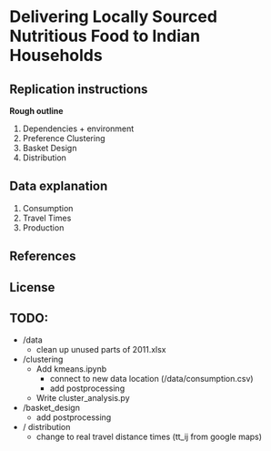 # Delivering Locally Sourced Nutritious Food to Indian Households

## Replication instructions
**Rough outline**
1. Dependencies + environment
2. Preference Clustering
3. Basket Design
4. Distribution

## Data explanation
1. Consumption
2. Travel Times
3. Production

## References

## License

## TODO:
- /data
    - clean up unused parts of 2011.xlsx
- /clustering
    - Add kmeans.ipynb
        - connect to new data location (/data/consumption.csv)
        - add postprocessing
    - Write cluster_analysis.py
- /basket_design
    - add postprocessing
- / distribution
    - change to real travel distance times (tt_ij from google maps)
